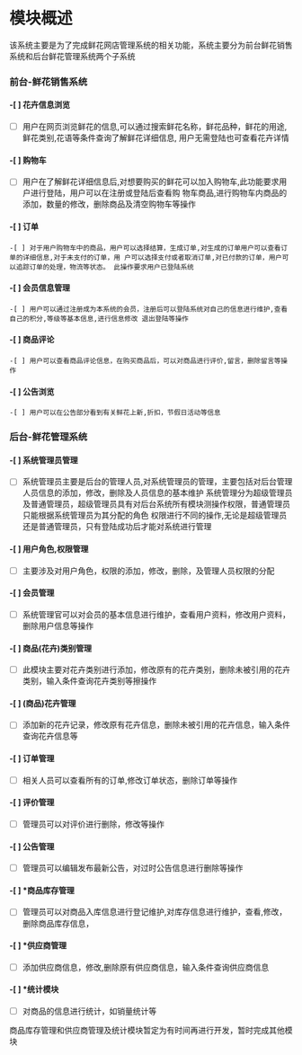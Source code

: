 # 模块概述

该系统主要是为了完成鲜花网店管理系统的相关功能，系统主要分为前台鲜花销售系统和后台鲜花管理系统两个子系统

### 前台-鲜花销售系统

#### -[ ] 花卉信息浏览

-[ ] 用户在网页浏览鲜花的信息,可以通过搜索鲜花名称，鲜花品种，鲜花的用途,鲜花类别,花语等条件查询了解鲜花详细信息, 用户无需登陆也可查看花卉详情

 #### -[ ] 购物车
-[ ] 用户在了解鲜花详细信息后,对想要购买的鲜花可以加入购物车,此功能要求用户进行登陆，用户可以在注册或登陆后查看购 物车商品,进行购物车内商品的添加，数量的修改，删除商品及清空购物车等操作

 #### -[ ] 订单
    -[ ] 对于用户购物车中的商品，用户可以选择结算，生成订单,对生成的订单用户可以查看订单的详细信息,对于未支付的订单，用 户可以选择支付或者取消订单,对已付款的订单，用户可以追踪订单的处理，物流等状态。 此操作要求用户已登陆系统

 #### -[ ] 会员信息管理
    -[ ] 用户可以通过注册成为本系统的会员，注册后可以登陆系统对自己的信息进行维护,查看自己的积分,等级等基本信息,进行信息修改 退出登陆等操作

 #### -[ ]  商品评论
    -[ ] 用户可以查看商品评论信息，在购买商品后，可以对商品进行评价,留言，删除留言等操作

 #### -[ ]  公告浏览
    -[ ] 用户可以在公告部分看到有关鲜花上新,折扣，节假日活动等信息

### 后台-鲜花管理系统

#### -[ ]  系统管理员管理

-[ ] 系统管理员主要是后台的管理人员,对系统管理员的管理，主要包括对后台管理人员信息的添加，修改，删除及人员信息的基本维护
 系统管理分为超级管理员及普通管理员，超级管理员具有对后台系统所有模块测操作权限，普通管理员只能根据系统管理员为其分配的角色 权限进行不同的操作,无论是超级管理员还是普通管理员，只有登陆成功后才能对系统进行管理

#### -[ ]  用户角色,权限管理

-[ ] 主要涉及对用户角色，权限的添加，修改，删除，及管理人员权限的分配

#### -[ ]  会员管理

-[ ] 系统管理官可以对会员的基本信息进行维护，查看用户资料，修改用户资料，删除用户信息等操作

#### -[ ]  商品(花卉)类别管理

-[ ] 此模块主要对花卉类别进行添加，修改原有的花卉类别，删除未被引用的花卉类别，输入条件查询花卉类别等擦操作

#### -[ ]  (商品)花卉管理

-[ ] 添加新的花卉记录，修改原有花卉信息，删除未被引用的花卉信息，输入条件查询花卉信息等

#### -[ ]  订单管理

-[ ] 相关人员可以查看所有的订单,修改订单状态，删除订单等操作

#### -[ ]  评价管理

-[ ] 管理员可以对评价进行删除，修改等操作

#### -[ ]  公告管理

-[ ] 管理员可以编辑发布最新公告，对过时公告信息进行删除等操作

#### -[ ]  *商品库存管理

-[ ] 管理员可以对商品入库信息进行登记维护,对库存信息进行维护，查看,修改，删除商品库存信息，

 #### -[ ]  *供应商管理
-[ ] 添加供应商信息，修改,删除原有供应商信息，输入条件查询供应商信息

#### -[ ]  *统计模块
-[ ] 对商品的信息进行统计，如销量统计等

商品库存管理和供应商管理及统计模块暂定为有时间再进行开发，暂时完成其他模块
    
    
    
  
  
    
      
      
  
  